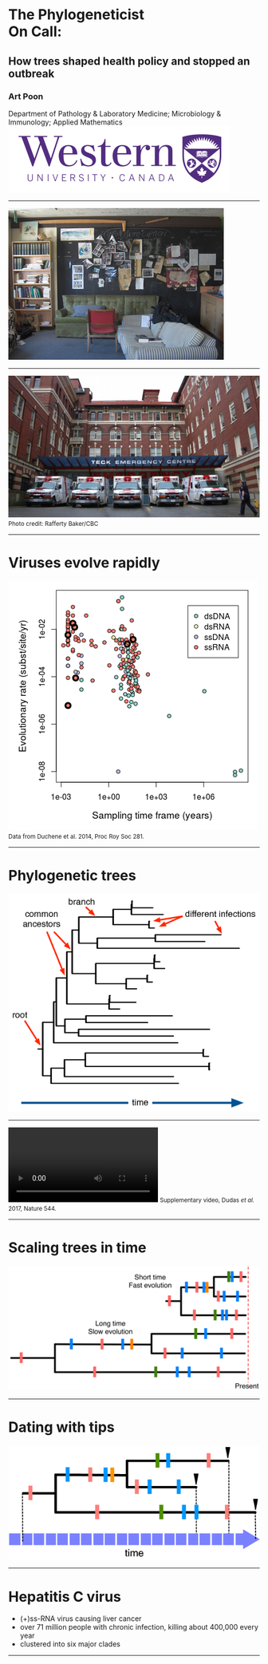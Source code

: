 # The Phylogeneticist<br/> On Call:
## How trees shaped health policy and stopped an outbreak
### Art Poon
Department of Pathology & Laboratory Medicine; Microbiology & Immunology; Applied Mathematics
![](/img/UWO_Logo.svg)

---

![](/img/zoology-huts.png)

---

![](/img/st-paul-s-hub.jpg)
<small>Photo credit: Rafferty Baker/CBC</small>

---

# Viruses evolve rapidly

![](/img/virus-rates.png)
<small>Data from Duchene et al. 2014, Proc Roy Soc 281.</small>

---

# Phylogenetic trees

![](/img/phylogeny.png)

---

<video data-autoplay data-src="/img/nature22040-sv1.mp4" type="video/mp4"></video>
<small>Supplementary video, Dudas <i>et al.</i> 2017, Nature 544.</small>

---

# Scaling trees in time

![](/img/timetree.png)

---

# Dating with tips

![](/img/timetree-scaled.png)

---

# Hepatitis C virus

* (+)ss-RNA virus causing liver cancer
* over 71 million people with chronic infection, killing about 400,000 every year
* clustered into six major clades


---


  <div class="fig-container"
       data-fig-id="fig-phylo"
       data-file="phylo.html"
       style="height:700px"></div>


---


# HCV and Simeprevir



---

<img src="/img/HCV-Joy.png" height="600">

---

<img src="/img/lancet-fig4.png" height="650">

---



